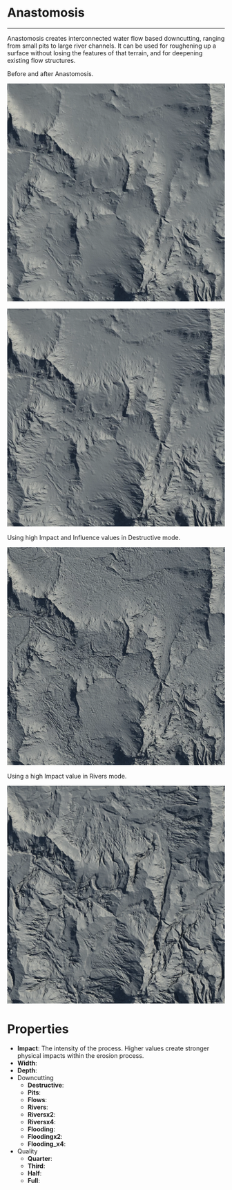 # Anastomosis


---

Anastomosis creates interconnected water flow based downcutting, ranging from small pits to large river channels. It can be used for roughening up a surface without losing the features of that terrain, and for deepening existing flow structures.

Before and after Anastomosis.

![](/images/ref/Anastomosis/Anastomosis--1.webp)

![](/images/ref/Anastomosis/Anastomosis--2.webp)

Using high Impact and Influence values in Destructive mode.

![](/images/ref/Anastomosis/Anastomosis--HighImpact-Influence.webp)

Using a high Impact value in Rivers mode.

![](/images/ref/Anastomosis/Anastomosis--RiversImpact.webp)



# Properties

- **Impact**: The intensity of the process. Higher values create stronger physical impacts within the erosion process.
- **Width**: 
- **Depth**: 
- Downcutting
  - **Destructive**: <desc>
  - **Pits**: <desc>
  - **Flows**: <desc>
  - **Rivers**: <desc>
  - **Riversx2**: <desc>
  - **Riversx4**: <desc>
  - **Flooding**: <desc>
  - **Floodingx2**: <desc>
  - **Flooding_x4**: <desc>
- Quality
  - **Quarter**: <desc>
  - **Third**: <desc>
  - **Half**: <desc>
  - **Full**: <desc>



